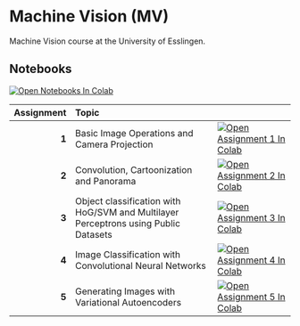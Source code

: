 # Machine Vision (MV)

Machine Vision course at the University of Esslingen.

## Notebooks

[![Open Notebooks In Colab](https://colab.research.google.com/assets/colab-badge.svg)](https://colab.research.google.com/github/ChiefGokhlayeh/MV)

| Assignment | Topic |  |
|-:|:-|--|
| **1** | Basic Image Operations and Camera Projection | [![Open Assignment 1 In Colab](https://colab.research.google.com/assets/colab-badge.svg)](https://colab.research.google.com/github/ChiefGokhlayeh/MV/blob/master/Assignment1.ipynb) |
| **2** | Convolution, Cartoonization and Panorama | [![Open Assignment 2 In Colab](https://colab.research.google.com/assets/colab-badge.svg)](https://colab.research.google.com/github/ChiefGokhlayeh/MV/blob/master/Assignment2.ipynb) |
| **3** | Object classification with HoG/SVM and Multilayer Perceptrons using Public Datasets | [![Open Assignment 3 In Colab](https://colab.research.google.com/assets/colab-badge.svg)](https://colab.research.google.com/github/ChiefGokhlayeh/MV/blob/master/Assignment3.ipynb) |
| **4** | Image Classification with Convolutional Neural Networks | [![Open Assignment 4 In Colab](https://colab.research.google.com/assets/colab-badge.svg)](https://colab.research.google.com/github/ChiefGokhlayeh/MV/blob/master/Assignment4.ipynb) |
| **5** | Generating Images with Variational Autoencoders | [![Open Assignment 5 In Colab](https://colab.research.google.com/assets/colab-badge.svg)](https://colab.research.google.com/github/ChiefGokhlayeh/MV/blob/master/Assignment5.ipynb) |
